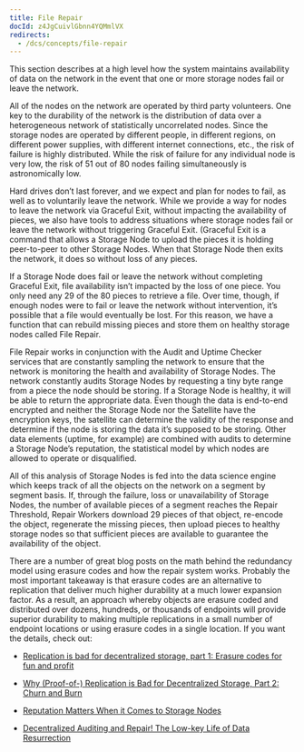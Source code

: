 ```yaml
---
title: File Repair
docId: z4JgCuivlGbnn4YQMmlVX
redirects:
  - /dcs/concepts/file-repair
---
```


This section describes at a high level how the system maintains availability of data on the network in the event that one or more storage nodes fail or leave the network.

All of the nodes on the network are operated by third party volunteers. One key to the durability of the network is the distribution of data over a heterogeneous network of statistically uncorrelated nodes. Since the storage nodes are operated by different people, in different regions, on different power supplies, with different internet connections, etc., the risk of failure is highly distributed. While the risk of failure for any individual node is very low, the risk of 51 out of 80 nodes failing simultaneously is astronomically low.

Hard drives don’t last forever, and we expect and plan for nodes to fail, as well as to voluntarily leave the network. While we provide a way for nodes to leave the network via Graceful Exit, without impacting the availability of pieces, we also have tools to address situations where storage nodes fail or leave the network without triggering Graceful Exit. (Graceful Exit is a command that allows a Storage Node to upload the pieces it is holding peer-to-peer to other Storage Nodes. When that Storage Node then exits the network, it does so without loss of any pieces.

If a Storage Node does fail or leave the network without completing Graceful Exit, file availability isn’t impacted by the loss of one piece. You only need any 29 of the 80 pieces to retrieve a file. Over time, though, if enough nodes were to fail or leave the network without intervention, it’s possible that a file would eventually be lost. For this reason, we have a function that can rebuild missing pieces and store them on healthy storage nodes called File Repair.

File Repair works in conjunction with the Audit and Uptime Checker services that are constantly sampling the network to ensure that the network is monitoring the health and availability of Storage Nodes. The network constantly audits Storage Nodes by requesting a tiny byte range from a piece the node should be storing. If a Storage Node is healthy, it will be able to return the appropriate data. Even though the data is end-to-end encrypted and neither the Storage Node nor the Satellite have the encryption keys, the satellite can determine the validity of the response and determine if the node is storing the data it’s supposed to be storing. Other data elements (uptime, for example) are combined with audits to determine a Storage Node’s reputation, the statistical model by which nodes are allowed to operate or disqualified.

All of this analysis of Storage Nodes is fed into the data science engine which keeps track of all the objects on the network on a segment by segment basis. If, through the failure, loss or unavailability of Storage Nodes, the number of available pieces of a segment reaches the Repair Threshold, Repair Workers download 29 pieces of that object, re-encode the object, regenerate the missing pieces, then upload pieces to healthy storage nodes so that sufficient pieces are available to guarantee the availability of the object.

There are a number of great blog posts on the math behind the redundancy model using erasure codes and how the repair system works. Probably the most important takeaway is that erasure codes are an alternative to replication that deliver much higher durability at a much lower expansion factor. As a result, an approach whereby objects are erasure coded and distributed over dozens, hundreds, or thousands of endpoints will provide superior durability to making multiple replications in a small number of endpoint locations or using erasure codes in a single location. If you want the details, check out:

- [Replication is bad for decentralized storage, part 1: Erasure codes for fun and profit](https://storj.io/blog/2018/11/replication-is-bad-for-decentralized-storage-part-1-erasure-codes-for-fun-and-profit/)

- [Why (Proof-of-) Replication is Bad for Decentralized Storage, Part 2: Churn and Burn](https://storj.io/blog/2019/01/why-proof-of-replication-is-bad-for-decentralized-storage-part-2-churn-and-burn/)

- [Reputation Matters When it Comes to Storage Nodes](https://storj.io/blog/2019/01/reputation-matters-when-it-comes-to-storage-nodes/)

- [Decentralized Auditing and Repair! The Low-key Life of Data Resurrection](https://storj.io/blog/2018/12/decentralized-auditing-and-repair-the-low-key-life-of-data-resurrection/)
